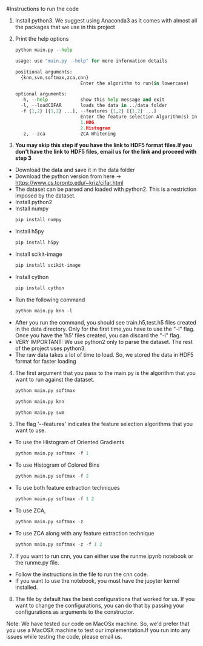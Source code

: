 #Instructions to run the code
1. Install python3. We suggest using Anaconda3 as it comes with almost all the packages that we use in this project
2. Print the help options
	```python
	python main.py --help
	
	usage: use "main.py --help" for more information details
	
	positional arguments:
	  {knn,svm,softmax,zca,cnn}
	                        Enter the algorithm to run(in lowercase)
	
	optional arguments:
	  -h, --help            show this help message and exit
	  -l, --loadCIFAR       loads the data in ../data folder
	  -f {1,2} [{1,2} ...], --features {1,2} [{1,2} ...]
	                        Enter the feature selection Algorithm(s) Index of your choice
	                        1.HOG
	                        2.Histogram
	  -z, --zca             ZCA Whitening
	```
	
3. **You may skip this step if you have the link to HDF5 format files.If you don't have the link to HDF5 files, email us for the link and proceed with step 3**
  * Download the data and save it in the data folder
  * Download the python version from here -> https://www.cs.toronto.edu/~kriz/cifar.html
  * The dataset can be parsed and loaded with python2. This is a restriction imposed by the dataset.
  * Install python2
  * Install numpy 
	```python
	pip install numpy
	```
  * Install h5py 
	```python
	pip install h5py
	```
  * Install scikit-image
  	```python
  	pip install scikit-image
  	```
  * Install cython
  	```python
  	pip install cython
  	```
  * Run the following command
	```python
	python main.py knn -l
	```
  * After you run the command, you should see train.h5,test.h5 files created in the data directory. Only for the first time,you have to use the "-l" flag. Once you have the 'h5' files created, you can discard the "-l" flag. 
  * VERY IMPORTANT: We use python2 only to parse the dataset. The rest of the project uses python3.
  * The raw data takes a lot of time to load. So, we stored the data in HDF5 format for faster loading
4. The first argument that you pass to the main.py is the algorithm that you want to run against the dataset.
	```python
	python main.py softmax
	
	python main.py knn
	
	python main.py svm
	```
5. The flag '--features' indicates the feature selection algorithms that you want to use.
  * To use the Histogram of Oriented Gradients
	```python
 	python main.py softmax -f 1 
 	```
  * To use Histogram of Colored Bins
  	```python
  	python main.py softmax -f 2
  	```
  * To use both feature extraction techniques
  	```python
 	python main.py softmax -f 1 2
 	```
  * To use ZCA,
 	```python
 	python main.py softmax -z
 	```
  * To use ZCA along with any feature extraction technique
  	```python
	python main.py softmax -z -f 1 2
	```
7. If you want to run cnn, you can either use the runme.ipynb notebook or the runme.py file.
  * Follow the instructions in the file to run the cnn code.
  * If you want to use the notebook, you must have the jupyter kernel installed.
8. The file by default has the best configurations that worked for us. If you want to change the configurations, you can do that by passing your configurations as arguments to the constructor.

 Note: We have tested our code on MacOSx machine. So, we'd prefer that you use a MacOSX machine to test our implementation.If you run into any issues while testing the code, please email us.
